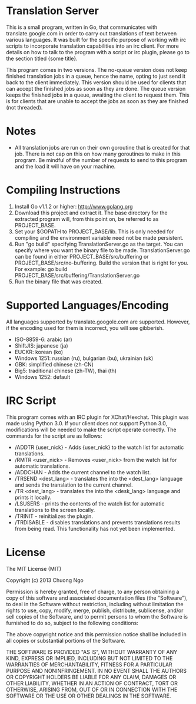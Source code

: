 Translation Server
==================

This is a small program, written in Go, that communicates with translate.google.com in order to carry out translations of text between various languages.  It was built for the specific purpose of working with irc scripts to incorporate translation capabilities into an irc client.  For more details on how to talk to the program with a script or irc plugin, please go to the section titled {some title}.

This program comes in two versions.  The no-queue version does not keep finished translation jobs in a queue, hence the name, opting to just send it back to the client immediately.  This version should be used for clients that can accept the finished jobs as soon as they are done.  The queue version keeps the finished jobs in a queue, awaiting the client to request them.  This is for clients that are unable to accept the jobs as soon as they are finished (not threaded).

Notes
=====
- All translation jobs are run on their own goroutine that is created for that job.  There is not cap on this on how many goroutines to make in this program.  Be mindful of the number of requests to send to this program and the load it will have on your machine.

Compiling Instructions
======================
1. Install Go v1.1.2 or higher: http://www.golang.org
2. Download this project and extract it.  The base directory for the extracted program will, from this point on, be referred to as PROJECT_BASE.
3. Set your $GOPATH to PROJECT_BASE/lib.  This is only needed for compiling and the environment variable need not be made persistent.
4. Run "go build" specifying TranslationServer.go as the target.  You can specify where you want the binary file to be made.  TranslationServer.go can be found in either PROJECT_BASE/src/buffering or PROJECT_BASE/src/no-buffering.  Build the version that is right for you.  For example: go build PROJECT_BASE/src/buffering/TranslationServer.go
5. Run the binary file that was created.


Supported Languages/Encoding
============================
All languages supported by translate.googole.com are supported.  However, if the encoding used for them is incorrect, you will see gibberish.

- ISO-8859-6: arabic (ar)
- ShiftJIS: japanese (ja)
- EUCKR: korean (ko)
- Windows 1251: russian (ru), bulgarian (bu), ukrainian (uk)
- GBK: simplified chinese (zh-CN)
- Big5: traditional chinese (zh-TW), thai (th)
- Windows 1252: default

IRC Script
==========
This program comes with an IRC plugin for XChat/Hexchat.  This plugin was made using Python 3.0.  If your client does not support Python 3.0, modifications will be needed to make the script operate correctly.  The commands for the script are as follows:

- /ADDTR {user_nick} - Adds {user_nick} to the watch list for automatic translations.
- /RMTR <user_nick> - Removes <user_nick> from the watch list for automatic translations.
- /ADDCHAN - Adds the current channel to the watch list.
- /TRSEND <dest_lang> <text> - translates the <text> into the <dest_lang> language and sends the translation to the current channel.
- /TR <dest_lang> <text> - translates the <text> into the <desk_lang> language and prints it locally.
- /LSUSERS - prints the contents of the watch list for automatic translations to the screen locally.
- /TRINIT - reinitializes the plugin.
- /TRDISABLE - disables translations and prevents translations results from being read.  This functionality has not yet been implemented.

License
=======
The MIT License (MIT)

Copyright (c) 2013 Chuong Ngo

Permission is hereby granted, free of charge, to any person obtaining a copy of
this software and associated documentation files (the "Software"), to deal in
the Software without restriction, including without limitation the rights to
use, copy, modify, merge, publish, distribute, sublicense, and/or sell copies of
the Software, and to permit persons to whom the Software is furnished to do so,
subject to the following conditions:

The above copyright notice and this permission notice shall be included in all
copies or substantial portions of the Software.

THE SOFTWARE IS PROVIDED "AS IS", WITHOUT WARRANTY OF ANY KIND, EXPRESS OR
IMPLIED, INCLUDING BUT NOT LIMITED TO THE WARRANTIES OF MERCHANTABILITY, FITNESS
FOR A PARTICULAR PURPOSE AND NONINFRINGEMENT. IN NO EVENT SHALL THE AUTHORS OR
COPYRIGHT HOLDERS BE LIABLE FOR ANY CLAIM, DAMAGES OR OTHER LIABILITY, WHETHER
IN AN ACTION OF CONTRACT, TORT OR OTHERWISE, ARISING FROM, OUT OF OR IN
CONNECTION WITH THE SOFTWARE OR THE USE OR OTHER DEALINGS IN THE SOFTWARE.
